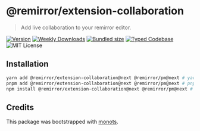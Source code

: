 # @remirror/extension-collaboration

> Add live collaboration to your remirror editor.

[![Version][version]][npm] [![Weekly Downloads][downloads-badge]][npm]
[![Bundled size][size-badge]][size] [![Typed Codebase][typescript]](./src/index.ts)
![MIT License][license]

[version]: https://flat.badgen.net/npm/v/@remirror/extension-collaboration
[npm]: https://npmjs.com/package/@remirror/extension-collaboration
[license]: https://flat.badgen.net/badge/license/MIT/purple
[size]: https://bundlephobia.com/result?p=@remirror/extension-collaboration
[size-badge]: https://flat.badgen.net/bundlephobia/minzip/@remirror/extension-collaboration
[typescript]: https://flat.badgen.net/badge/icon/TypeScript?icon=typescript&label
[downloads-badge]: https://badgen.net/npm/dw/@remirror/extension-collaboration/red?icon=npm

## Installation

```bash
yarn add @remirror/extension-collaboration@next @remirror/pm@next # yarn
pnpm add @remirror/extension-collaboration@next @remirror/pm@next # pnpm
npm install @remirror/extension-collaboration@next @remirror/pm@next # npm
```

## Credits

This package was bootstrapped with [monots].

[monots]: https://github.com/monots/monots
